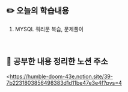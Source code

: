 ## :pencil2:  오늘의 학습내용
1. MYSQL 쿼리문 복습, 문제풀이
<br>

## :memo:  공부한 내용 정리한 노션 주소
<https://humble-doom-43e.notion.site/39-7b2231803856498383d1d11be47e3e4f?pvs=4
>
